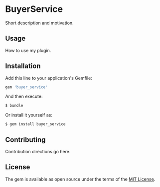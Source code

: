 # BuyerService
Short description and motivation.

## Usage
How to use my plugin.

## Installation
Add this line to your application's Gemfile:

```ruby
gem 'buyer_service'
```

And then execute:
```bash
$ bundle
```

Or install it yourself as:
```bash
$ gem install buyer_service
```

## Contributing
Contribution directions go here.

## License
The gem is available as open source under the terms of the [MIT License](http://opensource.org/licenses/MIT).
